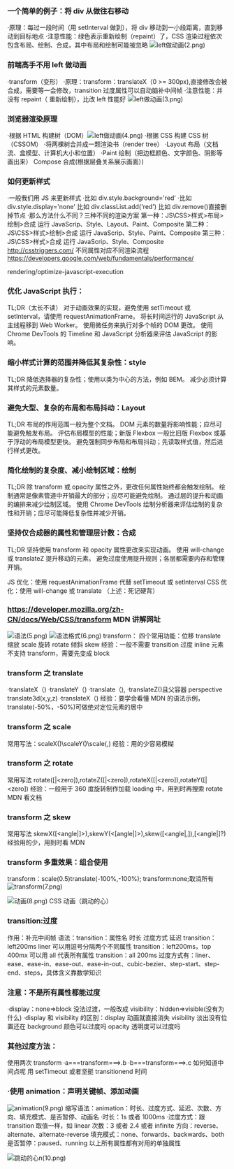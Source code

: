 ### 一个简单的例子：将 div 从做往右移动
·原理：每过一段时间（用 setlnterval 做到），将 div 移动到一小段距离，直到移动到目标地点
·注意性能：绿色表示重新绘制（repaint）了，CSS 渲染过程依次包含布局、绘制、合成，其中布局和绘制可能被忽略
![left做动画(2.png)](2.png)

### 前端高手不用 left 做动画
·transform（变形）
·原理：transform：translateX（0 >= 300px),直接修改会被合成，需要等一会修改，transition 过度属性可以自动脑补中间帧
·注意性能：并没有 repaint（ 重新绘制），比改 left 性能好
![left做动画(3.png)](3.png)

### 浏览器渲染原理
·根据 HTML 构建树（DOM）![left做动画(4.png)](4.png)
·根据 CSS 构建 CSS 树（CSSOM）
·将两棵树合并成一颗渲染书（render tree）
·Layout 布局（文档流、盒模型、计算机大小和位置）
·Paint 绘制（把边框颜色、文字颜色、阴影等画出来）
Compose 合成(根据层叠关系展示画面）)

### 如何更新样式
·一般我们用 JS 来更新样式
·比如 div.style.background='red'
·比如 div.style.display='none'
比如 div.classList.add('red')
比如 div.remove()直接删掉节点
·那么方法什么不同？三种不同的渲染方案
第一种：JS\CSS>样式>布局>绘制>合成
运行 JavaScrip、Style、Layout、Paint、Composite
第二种：JS\CSS>样式>绘制>合成
运行 JavaScrip、Style、Paint、Composite
第三种：JS\CSS>样式>合成
运行 JavaScrip、Style、Composite
http://csstriggers.com/ 不同属性对应不同渲染流程
https://developers.google.com/web/fundamentals/performance/

rendering/optimize-javascript-execution

### 优化 JavaScript 执行：

TL;DR（太长不读）
对于动画效果的实现，避免使用 setTimeout 或 setInterval，请使用 requestAnimationFrame。
将长时间运行的 JavaScript 从主线程移到 Web Worker。
使用微任务来执行对多个帧的 DOM 更改。
使用 Chrome DevTools 的 Timeline 和 JavaScript 分析器来评估 JavaScript 的影响。

### 缩小样式计算的范围并降低其复杂性：style

TL;DR
降低选择器的复杂性；使用以类为中心的方法，例如 BEM。
减少必须计算其样式的元素数量。

### 避免大型、复杂的布局和布局抖动：Layout

TL;DR
布局的作用范围一般为整个文档。
DOM 元素的数量将影响性能；应尽可能避免触发布局。
评估布局模型的性能；新版 Flexbox 一般比旧版 Flexbox 或基于浮动的布局模型更快。
避免强制同步布局和布局抖动；先读取样式值，然后进行样式更改。

### 简化绘制的复杂度、减小绘制区域：绘制

TL;DR
除 transform 或 opacity 属性之外，更改任何属性始终都会触发绘制。
绘制通常是像素管道中开销最大的部分；应尽可能避免绘制。
通过层的提升和动画的编排来减少绘制区域。
使用 Chrome DevTools 绘制分析器来评估绘制的复杂性和开销；应尽可能降低复杂性并减少开销。

### 坚持仅合成器的属性和管理层计数：合成

TL;DR
坚持使用 transform 和 opacity 属性更改来实现动画。
使用 will-change 或 translateZ 提升移动的元素。
避免过度使用提升规则；各层都需要内存和管理开销。

JS 优化：使用 requestAnimationFrame 代替 setTimeout 或 setlnterval
CSS 优化：使用 will-change 或 translate （上述：死记硬背）

### https://developer.mozilla.org/zh-CN/docs/Web/CSS/transform MDN 讲解网址
![语法(5.png)](5.png)
![语法格式(6.png)](6.png)
transform：
四个常用功能：位移 translate 缩放 scale 旋转 rotate 倾斜 skew
经验：一般不需要 transition 过度 inline 元素不支持 transform，需要先变成 block

### transform 之 translate
·translateX（<length-percentage>)
·translateY（<length-percentage>)
·translate（<length-percentage>),<length-percentage>
·translateZ(<length>)且父容器 perspective
translate3d(x,y,z)
·translateX（<length-percentage>)
经验：要学会看懂 MDN 的语法示例，translate(-50%，-50%)可做绝对定位元素的居中

### transform 之 scale
常用写法：scaleX(<number>)\scaleY(<number>)\scale(<number>,<number>)
经验：用的少容易模糊

### transform 之 rotate
常用写法 rotate([<angle>|<zero]),rotateZ([<angle>|<zero]),rotateX([<angle>|<zero]),rotateY([<angle>|<zero])
经验：一般用于 360 度旋转制作加载 loading 中，用到时再搜索 rotate MDN 看文档
### transform 之 skew
常用写法 skewX([<angle|<zero>]>),skewY(<[angle|<zero>]>),skew([<angle|<zero>,]),[<angle|<zero>]?)
经验用的少，用到时看 MDN

### transform 多重效果：组合使用
transform：scale(0.5)translate(-100%,-100%);
transform:none;取消所有
![transform(7.png)](7.png)

![动画(8.png)](8.png) CSS 动画（跳动的心）

### transition:过度
作用：补充中间帧
语法：transition：属性名 时长 过度方式 延迟
transition：left200ms liner
可以用逗号分隔两个不同属性
transition：left200ms，top 400mx
可以用 all 代表所有属性
transition：all 200ms
过度方式有：liner、ease、ease-in、ease-out、ease-in-out、cubic-bezier、step-start、step-end、steps，具体含义靠数学知识

### 注意：不是所有属性都能过度
·display：none=>block 没法过渡，一般改成 visibility：hidden=>visible(没有为什么)
·display 和 visibility 的区别：display 动画就直接消失 visibility 淡出没有位置还在
background 颜色可以过度吗
opacity 透明度可以过度吗

### 其他过度方法：
使用两次 transform
·a===transform===>.b
·b===transform===>.c
如何知道中间点呢
用 setTimeout 或者坚挺 transitionend 时间

### ·使用 animation：声明关键帧、添加动画
![animation(9.png)](9.png)
缩写语法：animation：时长、过度方式、延迟、次数、方向、填充模式、是否暂停、动画名
·时长：1s 或者 1000ms
·过度方式：跟 transition 取值一样，如 linear
次数：3 或者 2.4 或者 infinite
方向：reverse、alternate、alternate-reverse
填充模式：none、forwards、backwards、both
是否暂停：paused、running
以上所有属性都有对用的单独属性

![跳动的心n(10.png)](10.png)
